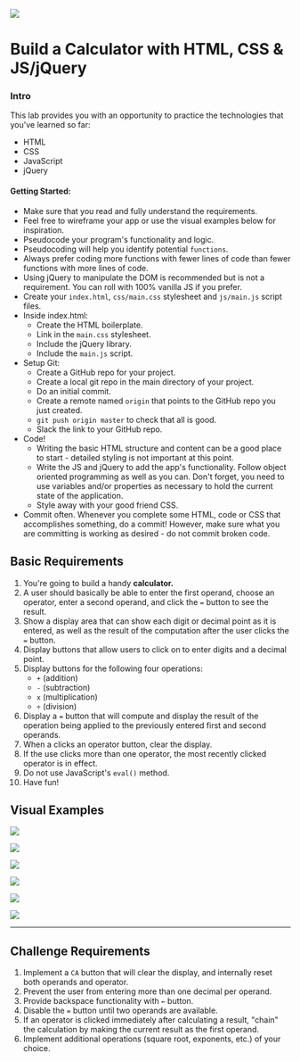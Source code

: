 ![](http://www.efulfillmentservice.com/wp-content/uploads/2014/11/Fulfillment-Calculator.png)

# Build a Calculator with HTML, CSS & JS/jQuery

### Intro

This lab provides you with an opportunity to practice the technologies that you've learned so far:

- HTML
- CSS
- JavaScript
- jQuery

#### Getting Started:

- Make sure that you read and fully understand the requirements.
- Feel free to wireframe your app or use the visual examples below for inspiration.
- Pseudocode your program's functionality and logic.
- Pseudocoding will help you identify potential `functions`.
- Always prefer coding more functions with fewer lines of code than fewer functions with more lines of code.
- Using jQuery to manipulate the DOM is recommended but is not a requirement. You can roll with 100% vanilla JS if you prefer.
- Create your `index.html`, `css/main.css` stylesheet and `js/main.js` script files.
- Inside index.html:
	- Create the HTML boilerplate.
	- Link in the `main.css` stylesheet.
	- Include the jQuery library.
	- Include the `main.js` script.
- Setup Git:
  - Create a GitHub repo for your project.
  - Create a local git repo in the main directory of your project.
  - Do an initial commit.
  - Create a remote named `origin` that points to the GitHub repo you just created.
  - `git push origin master` to check that all is good.
  - Slack the link to your GitHub repo.
- Code!
  - Writing the basic HTML structure and content can be a good place to start - detailed styling is not important at this point.
  - Write the JS and jQuery to add the app's functionality. Follow object oriented programming as well as you can.  Don't forget, you need to use variables and/or properties as necessary to hold the current state of the application.
  - Style away with your good friend CSS.
- Commit often. Whenever you complete some HTML, code or CSS that accomplishes something, do a commit! However, make sure what you are committing is working as desired - do not commit broken code.

## Basic Requirements

1. You're going to build a handy **calculator.**
2. A user should basically be able to enter the first operand, choose an operator, enter a second operand, and click the `=` button to see the result.
3. Show a display area that can show each digit or decimal point as it is entered, as well as the result of the computation after the user clicks the `=` button.
4. Display buttons that allow users to click on to enter digits and a decimal point.
5. Display buttons for the following four operations:
	- `+` (addition)
	- `-` (subtraction)
	- `x` (multiplication)
	- `÷` (division)
6. Display a `=` button that will compute and display the result of the operation being applied to the previously entered first and second operands.
7. When a clicks an operator button, clear the display.
8. If the use clicks more than one operator, the most recently clicked operator is in effect.
8. Do not use JavaScript's `eval()` method.
9. Have fun!

## Visual Examples

![](https://upload.wikimedia.org/wikipedia/mediawiki/1/17/Logcalculator.png)

![](https://movefirstblog.files.wordpress.com/2010/12/calendar.jpg?w=500)

![](http://codropspz.tympanus.netdna-cdn.com/codrops/wp-content/uploads/2013/03/Collective53_calculator.jpg)

![](http://www.programmr.com/sites/default/files/imagecache/pageview/cal_0.jpg)

![](http://jsdo-it-static-contents.s3.amazonaws.com/images/capture/h/k/Z/hkZb.jpg?t=1392098012)

![](http://www.naldotech.com/wp-content/uploads/2014/07/android-l-calculator-app.jpg)

------

## Challenge Requirements

1. Implement a `CA` button that will clear the display, and internally reset both operands and operator.
2. Prevent the user from entering more than one decimal per operand.
3. Provide backspace functionality with `←` button.
4. Disable the `=` button until two operands are available.
5. If an operator is clicked immediately after calculating a result, "chain" the calculation by making the current result as the first operand.
6. Implement additional operations (square root, exponents, etc.) of your choice.
